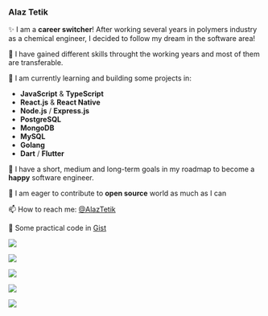 ### Alaz Tetik

:sparkles: I am a **career switcher**! After working several years in polymers industry as a chemical engineer, I decided to follow my dream in the software area!

:runner: I have gained different skills throught the working years and most of them are transferable.

:seedling: I am currently learning and building some projects in:

- **JavaScript** & **TypeScript**
- **React.js** & **React Native**
- **Node.js** / **Express.js**
- **PostgreSQL**
- **MongoDB**
- **MySQL**
- **Golang**
- **Dart** / **Flutter**

:satellite: I have a short, medium and long-term goals in my roadmap to become a **happy** software engineer.

:whale: I am eager to contribute to **open source** world as much as I can

:mailbox: How to reach me: [@AlazTetik](https://twitter.com/AlazTetik)

:speedboat: Some practical code in [Gist](https://gist.github.com/alaztetik)


<a href="https://wakatime.com"><img src="https://wakatime.com/share/@alaztetik/f4f55093-0426-4018-9ded-48bdbf2d68a5.png" /></a>

<a href="https://wakatime.com"><img src="https://wakatime.com/share/@alaztetik/82794439-0501-46ad-b6c0-b30765673c81.png" /></a>

<a href="https://wakatime.com"><img src="https://wakatime.com/share/@alaztetik/809deeda-6c3c-4cda-99a3-20ed19762b66.png" /></a>

<a href="https://wakatime.com"><img src="https://wakatime.com/share/@alaztetik/1d987c78-3854-4c65-aec4-1a2bd2220b52.png" /></a>

<a href="https://wakatime.com"><img src="https://wakatime.com/share/@alaztetik/aee0bd74-df0a-43b6-908a-49713c328d56.png" /></a>
